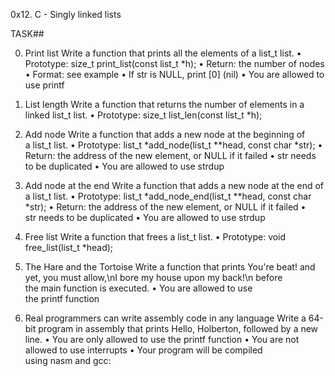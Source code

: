 0x12. C - Singly linked lists

TASK##

0. Print list
Write a function that prints all the elements of a list_t list.
    • Prototype: size_t print_list(const list_t *h);
    • Return: the number of nodes
    • Format: see example
    • If str is NULL, print [0] (nil)
    • You are allowed to use printf

1. List length
Write a function that returns the number of elements in a linked list_t list.
    • Prototype: size_t list_len(const list_t *h);

2. Add node
Write a function that adds a new node at the beginning of a list_t list.
    • Prototype: list_t *add_node(list_t **head, const char *str);
    • Return: the address of the new element, or NULL if it failed
    • str needs to be duplicated
    • You are allowed to use strdup


3. Add node at the end
Write a function that adds a new node at the end of a list_t list.
    • Prototype: list_t *add_node_end(list_t **head, const char *str);
    • Return: the address of the new element, or NULL if it failed
    • str needs to be duplicated
    • You are allowed to use strdup

4. Free list
Write a function that frees a list_t list.
    • Prototype: void free_list(list_t *head);


5. The Hare and the Tortoise
Write a function that prints You're beat! and yet, you must allow,\nI bore my house upon my back!\n before the main function is executed.
    • You are allowed to use the printf function


6. Real programmers can write assembly code in any language
Write a 64-bit program in assembly that prints Hello, Holberton, followed by a new line.
    • You are only allowed to use the printf function
    • You are not allowed to use interrupts
    • Your program will be compiled using nasm and gcc:
